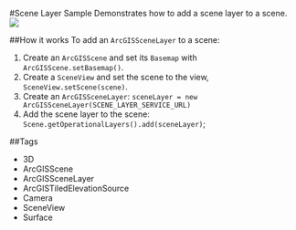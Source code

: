 #Scene Layer Sample
Demonstrates how to add a scene layer to a scene.
![](SceneLayerSample.png)

##How it works
To add an `ArcGISSceneLayer` to a scene:  

1. Create an `ArcGISScene` and set its `Basemap` with `ArcGISScene.setBasemap()`.
2. Create a `SceneView` and set the scene to the view, `SceneView.setScene(scene)`.
3. Create an `ArcGISSceneLayer`:  `sceneLayer = new ArcGISSceneLayer(SCENE_LAYER_SERVICE_URL)`
4. Add the scene layer to the scene: `Scene.getOperationalLayers().add(sceneLayer)`;

##Tags
- 3D
- ArcGISScene
- ArcGISSceneLayer
- ArcGISTiledElevationSource
- Camera
- SceneView
- Surface
